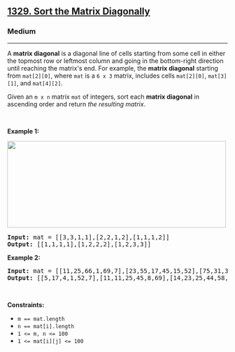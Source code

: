 <h2><a href="https://leetcode.com/problems/sort-the-matrix-diagonally/">1329. Sort the Matrix Diagonally</a></h2><h3>Medium</h3><hr><div style="user-select: auto;"><p style="user-select: auto;">A <strong style="user-select: auto;">matrix diagonal</strong> is a diagonal line of cells starting from some cell in either the topmost row or leftmost column and going in the bottom-right direction until reaching the matrix's end. For example, the <strong style="user-select: auto;">matrix diagonal</strong> starting from <code style="user-select: auto;">mat[2][0]</code>, where <code style="user-select: auto;">mat</code> is a <code style="user-select: auto;">6 x 3</code> matrix, includes cells <code style="user-select: auto;">mat[2][0]</code>, <code style="user-select: auto;">mat[3][1]</code>, and <code style="user-select: auto;">mat[4][2]</code>.</p>

<p style="user-select: auto;">Given an <code style="user-select: auto;">m x n</code> matrix <code style="user-select: auto;">mat</code> of integers, sort each <strong style="user-select: auto;">matrix diagonal</strong> in ascending order and return <em style="user-select: auto;">the resulting matrix</em>.</p>

<p style="user-select: auto;">&nbsp;</p>
<p style="user-select: auto;"><strong style="user-select: auto;">Example 1:</strong></p>
<img alt="" src="https://assets.leetcode.com/uploads/2020/01/21/1482_example_1_2.png" style="width: 500px; height: 198px; user-select: auto;">
<pre style="user-select: auto;"><strong style="user-select: auto;">Input:</strong> mat = [[3,3,1,1],[2,2,1,2],[1,1,1,2]]
<strong style="user-select: auto;">Output:</strong> [[1,1,1,1],[1,2,2,2],[1,2,3,3]]
</pre>

<p style="user-select: auto;"><strong style="user-select: auto;">Example 2:</strong></p>

<pre style="user-select: auto;"><strong style="user-select: auto;">Input:</strong> mat = [[11,25,66,1,69,7],[23,55,17,45,15,52],[75,31,36,44,58,8],[22,27,33,25,68,4],[84,28,14,11,5,50]]
<strong style="user-select: auto;">Output:</strong> [[5,17,4,1,52,7],[11,11,25,45,8,69],[14,23,25,44,58,15],[22,27,31,36,50,66],[84,28,75,33,55,68]]
</pre>

<p style="user-select: auto;">&nbsp;</p>
<p style="user-select: auto;"><strong style="user-select: auto;">Constraints:</strong></p>

<ul style="user-select: auto;">
	<li style="user-select: auto;"><code style="user-select: auto;">m == mat.length</code></li>
	<li style="user-select: auto;"><code style="user-select: auto;">n == mat[i].length</code></li>
	<li style="user-select: auto;"><code style="user-select: auto;">1 &lt;= m, n &lt;= 100</code></li>
	<li style="user-select: auto;"><code style="user-select: auto;">1 &lt;= mat[i][j] &lt;= 100</code></li>
</ul>
</div>